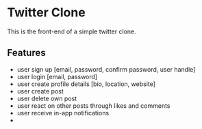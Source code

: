 # Twitter Clone
This is the front-end of a simple twitter clone.

## Features
 - user sign up [email, password, confirm password, user handle]
 - user login [email, password]
 - user create profile details [bio, location, website]
 - user create post
 - user delete own post
 - user react on other posts through likes and comments
 - user receive in-app notifications
 - 
